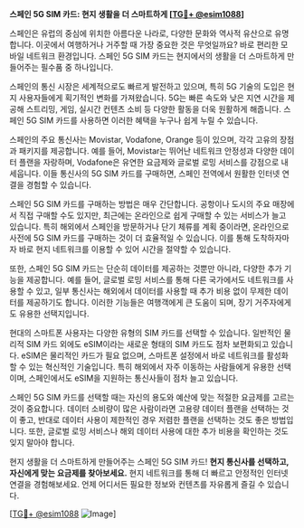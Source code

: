 **스페인 5G SIM 카드: 현지 생활을 더 스마트하게 [[TG💪+ @esim1088](https://t.me/s/esim1088)]**

스페인은 유럽의 중심에 위치한 아름다운 나라로, 다양한 문화와 역사적 유산으로 유명합니다. 이곳에서 여행하거나 거주할 때 가장 중요한 것은 무엇일까요? 바로 편리한 모바일 네트워크 환경입니다. 스페인 5G SIM 카드는 현지에서의 생활을 더 스마트하게 만들어주는 필수품 중 하나입니다.

스페인의 통신 시장은 세계적으로도 빠르게 발전하고 있으며, 특히 5G 기술의 도입은 현지 사용자들에게 획기적인 변화를 가져왔습니다. 5G는 빠른 속도와 낮은 지연 시간을 제공해 스트리밍, 게임, 실시간 컨텐츠 소비 등 다양한 활동을 더욱 원활하게 해줍니다. 스페인 5G SIM 카드를 사용하면 이러한 혜택을 누구나 쉽게 누릴 수 있습니다.

스페인의 주요 통신사는 Movistar, Vodafone, Orange 등이 있으며, 각각 고유의 장점과 패키지를 제공합니다. 예를 들어, Movistar는 뛰어난 네트워크 안정성과 다양한 데이터 플랜을 자랑하며, Vodafone은 유연한 요금제와 글로벌 로밍 서비스를 강점으로 내세웁니다. 이들 통신사의 5G SIM 카드를 구매하면, 스페인 전역에서 원활한 인터넷 연결을 경험할 수 있습니다.

스페인 5G SIM 카드를 구매하는 방법은 매우 간단합니다. 공항이나 도시의 주요 매장에서 직접 구매할 수도 있지만, 최근에는 온라인으로 쉽게 구매할 수 있는 서비스가 늘고 있습니다. 특히 해외에서 스페인을 방문하거나 단기 체류를 계획 중이라면, 온라인으로 사전에 5G SIM 카드를 구매하는 것이 더 효율적일 수 있습니다. 이를 통해 도착하자마자 바로 현지 네트워크를 이용할 수 있어 시간을 절약할 수 있습니다.

또한, 스페인 5G SIM 카드는 단순히 데이터를 제공하는 것뿐만 아니라, 다양한 추가 기능을 제공합니다. 예를 들어, 글로벌 로밍 서비스를 통해 다른 국가에서도 네트워크를 사용할 수 있고, 일부 통신사는 해외에서 데이터를 사용할 때 추가 비용 없이 무제한 데이터를 제공하기도 합니다. 이러한 기능들은 여행객에게 큰 도움이 되며, 장기 거주자에게도 유용한 선택지입니다.

현대의 스마트폰 사용자는 다양한 유형의 SIM 카드를 선택할 수 있습니다. 일반적인 물리적 SIM 카드 외에도 eSIM이라는 새로운 형태의 SIM 카드도 점차 보편화되고 있습니다. eSIM은 물리적인 카드가 필요 없으며, 스마트폰 설정에서 바로 네트워크를 활성화할 수 있는 혁신적인 기술입니다. 특히 해외에서 자주 이동하는 사람들에게 유용한 선택이며, 스페인에서도 eSIM을 지원하는 통신사들이 점차 늘고 있습니다.

스페인 5G SIM 카드를 선택할 때는 자신의 용도와 예산에 맞는 적절한 요금제를 고르는 것이 중요합니다. 데이터 소비량이 많은 사람이라면 고용량 데이터 플랜을 선택하는 것이 좋고, 반대로 데이터 사용이 제한적인 경우 저렴한 플랜을 선택하는 것도 좋은 방법입니다. 또한, 글로벌 로밍 서비스나 해외 데이터 사용에 대한 추가 비용을 확인하는 것도 잊지 말아야 합니다.

현지 생활을 더 스마트하게 만들어주는 스페인 5G SIM 카드! **현지 통신사를 선택하고, 자신에게 맞는 요금제를 찾아보세요.** 현지 네트워크를 통해 더 빠르고 안정적인 인터넷 연결을 경험해보세요. 언제 어디서든 필요한 정보와 컨텐츠를 자유롭게 즐길 수 있습니다.

[[TG💪+ @esim1088](https://t.me/s/esim1088) ![Image](https://i.postimg.cc/Y0z9fWf4/image.png)]